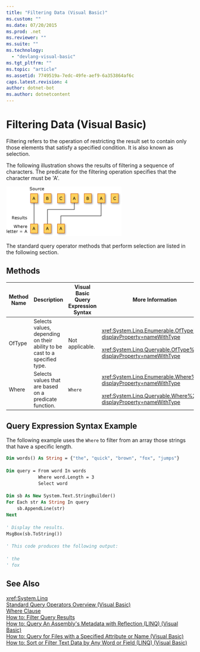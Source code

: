 ```yaml
---
title: "Filtering Data (Visual Basic)"
ms.custom: ""
ms.date: 07/20/2015
ms.prod: .net
ms.reviewer: ""
ms.suite: ""
ms.technology: 
  - "devlang-visual-basic"
ms.tgt_pltfrm: ""
ms.topic: "article"
ms.assetid: 7749519a-7edc-49fe-aef9-6a353864af6c
caps.latest.revision: 4
author: dotnet-bot
ms.author: dotnetcontent
---
```

# Filtering Data (Visual Basic)
Filtering refers to the operation of restricting the result set to contain only those elements that satisfy a specified condition. It is also known as selection.  
  
 The following illustration shows the results of filtering a sequence of characters. The predicate for the filtering operation specifies that the character must be 'A'.  
  
 ![LINQ Filtering Operation](../../../../csharp/programming-guide/concepts/linq/media/linq_filter.png "LINQ_Filter")  
  
 The standard query operator methods that perform selection are listed in the following section.  
  
## Methods  
  
|Method Name|Description|Visual Basic Query Expression Syntax|More Information|  
|-----------------|-----------------|------------------------------------------|----------------------|  
|OfType|Selects values, depending on their ability to be cast to a specified type.|Not applicable.|<xref:System.Linq.Enumerable.OfType%2A?displayProperty=nameWithType><br /><br /> <xref:System.Linq.Queryable.OfType%2A?displayProperty=nameWithType>|  
|Where|Selects values that are based on a predicate function.|`Where`|<xref:System.Linq.Enumerable.Where%2A?displayProperty=nameWithType><br /><br /> <xref:System.Linq.Queryable.Where%2A?displayProperty=nameWithType>|  
  
## Query Expression Syntax Example  
 The following example uses the `Where` to filter from an array those strings that have a specific length.  
  
```vb  
Dim words() As String = {"the", "quick", "brown", "fox", "jumps"}  
  
Dim query = From word In words   
            Where word.Length = 3   
            Select word  
  
Dim sb As New System.Text.StringBuilder()  
For Each str As String In query  
    sb.AppendLine(str)  
Next  
  
' Display the results.  
MsgBox(sb.ToString())  
  
' This code produces the following output:  
  
' the  
' fox  
```  
  
## See Also  
 <xref:System.Linq>  
 [Standard Query Operators Overview (Visual Basic)](../../../../visual-basic/programming-guide/concepts/linq/standard-query-operators-overview.md)  
 [Where Clause](../../../../visual-basic/language-reference/queries/where-clause.md)  
 [How to: Filter Query Results](../../../../visual-basic/programming-guide/language-features/linq/how-to-filter-query-results-by-using-linq.md)  
 [How to: Query An Assembly's Metadata with Reflection (LINQ) (Visual Basic)](../../../../visual-basic/programming-guide/concepts/linq/how-to-query-an-assembly-s-metadata-with-reflection-linq.md)  
 [How to: Query for Files with a Specified Attribute or Name (Visual Basic)](../../../../visual-basic/programming-guide/concepts/linq/how-to-query-for-files-with-a-specified-attribute-or-name.md)  
 [How to: Sort or Filter Text Data by Any Word or Field (LINQ) (Visual Basic)](../../../../visual-basic/programming-guide/concepts/linq/how-to-sort-or-filter-text-data-by-any-word-or-field-linq.md)
